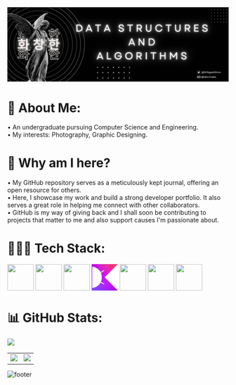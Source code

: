 <!-- Start of README.md -->

<img src="resources/Banner.jpg" alt="Profile banner.">

# 💫 About Me:
• An undergraduate pursuing Computer Science and Engineering. <br/>
• My interests: Photography, Graphic Designing. <br/>  

# 🤔 Why am I here?
• My GitHub repository serves as a meticulously kept journal, offering an open resource for others. <br/>
• Here, I showcase my work and build a strong developer portfolio. It also serves a great role in helping me connect with other collaborators.<br/>
• GitHub is my way of giving back and I shall soon be contributing to projects that matter to me and also support causes I'm passionate about.

# 👨🏻‍💻 Tech Stack:
<a href="https://www.cprogramming.com/" target="_blank" rel="noreferrer">
  <img src="https://cdn.jsdelivr.net/gh/devicons/devicon/icons/c/c-original.svg" width="60" height="60"/></a>
<a href="https://cplusplus.com/" target="_blank" rel="noreferrer">
  <img src="https://cdn.jsdelivr.net/gh/devicons/devicon/icons/cplusplus/cplusplus-original.svg" width="60" height="60"/></a> 
<a href="https://dev.java/" target="_blank" rel="noreferrer">
  <img src="https://cdn.jsdelivr.net/gh/devicons/devicon/icons/java/java-original.svg" width="60" height="60"/></a>
<a href="https://kotlinlang.org/" target="_blank" rel="noreferrer"> 
  <img src="resources/Tech Stack/Kotlin.jpg" alt="cplusplus" width="60" height="60" /></a>
<a href="https://developer.android.com/studio/intro" target="_blank" rel="noreferrer"> 
  <img src="https://cdn.jsdelivr.net/gh/devicons/devicon/icons/androidstudio/androidstudio-original.svg" width="60" height="60" /></a>
<a href="https://developer.mozilla.org/en-US/docs/Web/HTML" target="_blank" rel="noreferrer">
  <img src="https://cdn.jsdelivr.net/gh/devicons/devicon/icons/html5/html5-original.svg" width="60" height="60"/></a>
<a href="https://developer.mozilla.org/en-US/docs/Web/CSS" target="_blank" rel="noreferrer">
  <img src="https://cdn.jsdelivr.net/gh/devicons/devicon/icons/css3/css3-original.svg" width="60" height="60"/></a>




          

          
          
# 📊 GitHub Stats:
<img src="http://github-profile-summary-cards.vercel.app/api/cards/profile-details?username=sunny2788&theme=dark"  width="1200">

<table>
  <tr>
    <td><img src="http://github-profile-summary-cards.vercel.app/api/cards/productive-time?username=sunny2788&theme=dark&utcOffset=8" width="700"></td>
    <td><img src="http://github-profile-summary-cards.vercel.app/api/cards/stats?username=sunny2788&theme=dark" width="700"></td>
  </tr>
</table>


![footer](https://user-images.githubusercontent.com/10498744/210157572-1fca0242-8af2-46a6-bfa3-666ffd40ebde.svg)

<!-- End of README.md -->

